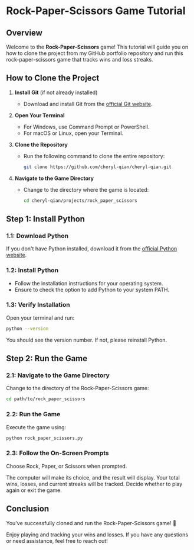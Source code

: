 # Rock-Paper-Scissors Game Tutorial

## Overview
Welcome to the **Rock-Paper-Scissors** game! This tutorial will guide you on how to clone the project from my GitHub portfolio repository and run this rock-paper-scissors game that tracks wins and loss streaks.

## How to Clone the Project

1. **Install Git** (if not already installed)
   - Download and install Git from the [official Git website](https://git-scm.com/).

2. **Open Your Terminal**
   - For Windows, use Command Prompt or PowerShell.
   - For macOS or Linux, open your Terminal.

3. **Clone the Repository**
   - Run the following command to clone the entire repository:
     ```bash
     git clone https://github.com/cheryl-qian/cheryl-qian.git
     ```
     
4. **Navigate to the Game Directory**
   - Change to the directory where the game is located:
     ```bash
     cd cheryl-qian/projects/rock_paper_scissors
     ```

## Step 1: Install Python

### 1.1: Download Python
If you don't have Python installed, download it from the [official Python website](https://www.python.org/downloads/).

### 1.2: Install Python
- Follow the installation instructions for your operating system.
- Ensure to check the option to add Python to your system PATH.

### 1.3: Verify Installation
Open your terminal and run:

```bash
python --version
```
You should see the version number. If not, please reinstall Python.

## Step 2: Run the Game
### 2.1: Navigate to the Game Directory
Change to the directory of the Rock-Paper-Scissors game:

```bash
cd path/to/rock_paper_scissors
```

### 2.2: Run the Game
Execute the game using:

```bash
python rock_paper_scissors.py
```

### 2.3: Follow the On-Screen Prompts
Choose Rock, Paper, or Scissors when prompted.

The computer will make its choice, and the result will display.
Your total wins, losses, and current streaks will be tracked.
Decide whether to play again or exit the game.

## Conclusion
You've successfully cloned and run the Rock-Paper-Scissors game! 🎉 

Enjoy playing and tracking your wins and losses. If you have any questions or need assistance, feel free to reach out!

